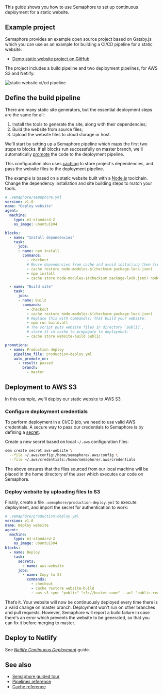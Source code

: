 This guide shows you how to use Semaphore to set up continuous deployment for
a static website.

## Example project

Semaphore provides an example open source project based on Gatsby.js which you
can use as an example for building a CI/CD pipeline for a static website:

- [Demo static website project on GitHub][demo-project]

The project includes a build pipeline and two deployment pipelines, for AWS S3
and Netlify:

![static website ci/cd pipeline](https://github.com/semaphoreci-demos/semaphore-demo-static-website/raw/master/images/ci-pipeline-gatsby.png)

## Define the build pipeline

There are many static site generators, but the essential deployment steps are
the same for all:

1. Install the tools to generate the site, along with their dependencies;
2. Build the website from source files;
3. Upload the website files to cloud storage or host.

We'll start by setting up a Semaphore pipeline which maps the first two steps
to blocks. If all blocks run successfully on master branch, we'll automatically
[promote][promotions-guide] the code to the deployment pipeline.

This configuration also uses [caching][caching-guide] to store project's
dependencies, and pass the website files to the deployment pipeline.

The example is based on a static website built with a [Node.js][nodejs]
toolchain. Change the dependency installation and site building steps to match
your tools.

``` yaml
# .semaphore/semaphore.yml
version: v1.0
name: "Deploy website"
agent:
  machine:
    type: e1-standard-2
    os_image: ubuntu1804

blocks:
  - name: "Install dependencies"
    task:
      jobs:
      - name: npm install
        commands:
          - checkout
          # Reuse dependencies from cache and avoid installing them from scratch:
          - cache restore node-modules-$(checksum package-lock.json)
          - npm install
          - cache store node-modules-$(checksum package-lock.json) node_modules

  - name: "Build site"
    task:
      jobs:
      - name: Build
        commands:
          - checkout
          - cache restore node-modules-$(checksum package-lock.json)
          # Replace this with command(s) that build your website:
          - npm run build:all
          # The script puts website files in directory `public`,
          # store it in cache to propagate to deployment:
          - cache store website-build public

promotions:
  - name: Production deploy
    pipeline_file: production-deploy.yml
    auto_promote_on:
      - result: passed
        branch:
          - master
```

## Deployment to AWS S3

In this example, we'll deploy our static website to AWS S3.

### Configure deployment credentials

To perform deployment in a CI/CD job, we need to use valid AWS credentials.
A secure way to pass our credentials to Semaphore
is by defining a [secret][secrets-guide].

Create a new secret based on local `~/.aws` configuration files:

``` bash
sem create secret aws-website \
  --file ~/.aws/config:/home/semaphore/.aws/config \
  --file ~/.aws/credentials:/home/semaphore/.aws/credentials
```

The above ensures that the files sourced from our local machine will be placed
in the home directory of the user which executes our code on Semaphore.

### Deploy website by uploading files to S3

Finally, create a file `.semaphore/production-deploy.yml` to execute
deployment, and import the secret for authentication to work:

``` yaml
# .semaphore/production-deploy.yml
version: v1.0
name: Deploy website
agent:
  machine:
    type: e1-standard-2
    os_image: ubuntu1804
blocks:
  - name: Deploy
    task:
      secrets:
        - name: aws-website
      jobs:
        - name: Copy to S3
          commands:
            - checkout
            - cache restore website-build
            - aws s3 sync "public" "s3://bucket-name" --acl "public-read" 
```

That’s it. Your website will now be continuously deployed every time there is
a valid change on master branch. Deployment won't run on other branches and
pull requests. However, Semaphore will report a build failure in case there's
an error which prevents the website to be generated, so that you can fix it
before merging to master.

## Deploy to Netlify

See _[Netlify Continuous Deployment][netlify-guide]_ guide.

## See also

- [Semaphore guided tour][guided-tour]
- [Pipelines reference][pipelines-ref]
- [Cache reference][cache-ref]

[demo-project]: https://github.com/semaphoreci-demos/semaphore-demo-static-website
[promotions-guide]: https://docs.semaphoreci.com/article/67-deploying-with-promotions
[caching-guide]: https://docs.semaphoreci.com/article/68-caching-dependencies
[nodejs]: https://docs.semaphoreci.com/article/82-language-javascript-and-nodejs
[secrets-guide]: https://docs.semaphoreci.com/article/66-environment-variables-and-secrets
[guided-tour]: https://docs.semaphoreci.com/category/56-guided-tour
[pipelines-ref]: https://docs.semaphoreci.com/article/50-pipeline-yaml
[cache-ref]: https://docs.semaphoreci.com/article/54-toolbox-reference#cache
[netlify-guide]: https://docs.semaphoreci.com/article/141-netlify-continuous-deployment
